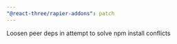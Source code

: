 ```yaml
---
"@react-three/rapier-addons": patch
---
```


Loosen peer deps in attempt to solve npm install conflicts
